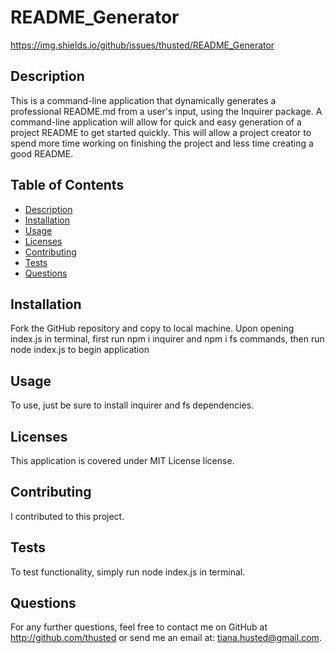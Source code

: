 # README_Generator

https://img.shields.io/github/issues/thusted/README_Generator

## Description
This is a command-line application that dynamically generates a professional README.md from a user's input, using the Inquirer package. A command-line application will allow for quick and easy generation of a project README to get started quickly. This will allow a project creator to spend more time working on finishing the project and less time creating a good README.

## Table of Contents
* [Description](#Description)
* [Installation](#Installation)
* [Usage](#Usage)
* [Licenses](#Licenses)
* [Contributing](#Contributing)
* [Tests](#Tests)
* [Questions](#Questions)

## Installation
Fork the GitHub repository and copy to local machine. Upon opening index.js in terminal, first run npm i inquirer and npm i fs commands, then run node index.js to begin application

## Usage
To use, just be sure to install inquirer and fs dependencies.

## Licenses
This application is covered under MIT License license.

## Contributing
I contributed to this project.

## Tests
To test functionality, simply run node index.js in terminal.

## Questions
For any further questions, feel free to contact me on GitHub at http://github.com/thusted or send me an email at: tiana.husted@gmail.com.
